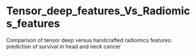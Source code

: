 # Tensor_deep_features_Vs_Radiomics_features
Comparison of tensor deep versus handcrafted radiomics features: prediction of survival in head and neck cancer
